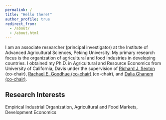 ```yaml
---
permalink: /
title: "Hello there!"
author_profile: true
redirect_from: 
  - /about/
  - /about.html
---
```


I am an associate researcher (principal investigator) at the Institute of Advanced Agricultural Sciences, Peking University. My primary research focus is the organization of agricultural and food industries in developing countries. I obtained my Ph.D. in Agricultural and Resource Economics from University of California, Davis under the supervision of [Richard J. Sexton](https://are.ucdavis.edu/people/faculty/richard-sexton/) (co-chair), [Rachael E. Goodhue (co-chair)](https://are.ucdavis.edu/people/faculty/rachael-goodhue/) (co-chair), and [Dalia Ghanem (co-chair)](https://are.ucdavis.edu/people/faculty/dalia-ghanem/). 

Research Interests
------
Empirical Industrial Organization, Agricultural and Food Markets, Development Economics


